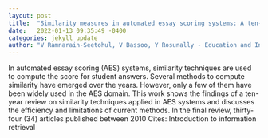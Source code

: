 ```yaml
---
layout: post
title:  "Similarity measures in automated essay scoring systems: A ten-year review"
date:   2022-01-13 09:35:49 -0400
categories: jekyll update
author: "V Ramnarain-Seetohul, V Bassoo, Y Rosunally - Education and Information , 2022"
---
```

In automated essay scoring (AES) systems, similarity techniques are used to compute the score for student answers. Several methods to compute similarity have emerged over the years. However, only a few of them have been widely used in the AES domain. This work shows the findings of a ten-year review on similarity techniques applied in AES systems and discusses the efficiency and limitations of current methods. In the final review, thirty-four (34) articles published between 2010 Cites: Introduction to information retrieval